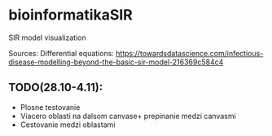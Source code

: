 # bioinformatikaSIR
SIR model visualization

Sources:
Differential equations: https://towardsdatascience.com/infectious-disease-modelling-beyond-the-basic-sir-model-216369c584c4

## TODO(28.10-4.11):
* Plosne testovanie
* Viacero oblasti na dalsom canvase+ prepinanie medzi canvasmi
* Cestovanie medzi oblastami
